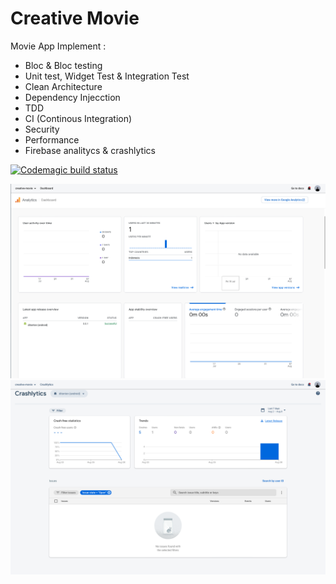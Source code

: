 # Creative Movie

Movie App Implement :
- Bloc & Bloc testing
- Unit test, Widget Test & Integration Test
- Clean Architecture
- Dependency Injecction
- TDD
- CI (Continous Integration)
- Security
- Performance
- Firebase analitycs & crashlytics

[![Codemagic build status](https://api.codemagic.io/apps/62efa717afdb914eb73b096c/62efa717afdb914eb73b096b/status_badge.svg)](https://codemagic.io/apps/62efa717afdb914eb73b096c/62efa717afdb914eb73b096b/latest_build)

![Crashlytics](screenshot/crashlytics.png)
![Analytics](screenshot/analytics.png)
